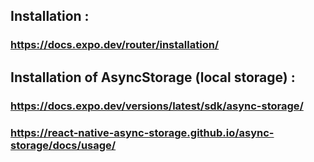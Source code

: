 ## Installation :

### https://docs.expo.dev/router/installation/

## Installation of AsyncStorage (local storage) :

### https://docs.expo.dev/versions/latest/sdk/async-storage/

### https://react-native-async-storage.github.io/async-storage/docs/usage/
